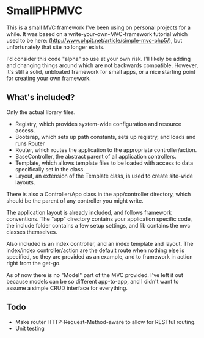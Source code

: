 SmallPHPMVC
=============

This is a small MVC framework I've been using on personal projects for a while. It was based on a write-your-own-MVC-framework tutorial which used to be here: (http://www.phpit.net/article/simple-mvc-php5/), but unfortunately that site no longer exists.

I'd consider this code "alpha" so use at your own risk. I'll likely be adding and changing things around which are not backwards compatible. However, it's still a solid, unbloated framework for small apps, or a nice starting point for creating your own framework.

What's included?
----------------

Only the actual library files. 


* Registry, which provides system-wide configuration and resource access.
* Bootsrap, which sets up path constants, sets up registry, and loads and runs Router
* Router, which routes the application to the appropriate controller/action.
* BaseController, the abstract parent of all application controllers.
* Template, which allows template files to be loaded with access to data specifically set in the class.
* Layout, an extension of the Template class, is used to create site-wide layouts.

There is also a Controller\App class in the app/controller directory, which should be the parent of any controller you might write.

The application layout is already included, and follows framework conventions. The "app" directory contains your application specific code, the include folder contains a few setup settings, and lib contains the mvc classes themselves.

Also included is an index controller, and an index template and layout. The index/index controller/action are the default route when nothing else is specified, so they are provided as an example, and to framework in action right from the get-go.

As of now there is no "Model" part of the MVC provided. I've left it out because models can be so different app-to-app, and I didn't want to assume a simple CRUD interface for everything.

Todo
----

* Make router HTTP-Request-Method-aware to allow for RESTful routing.
* Unit testing
